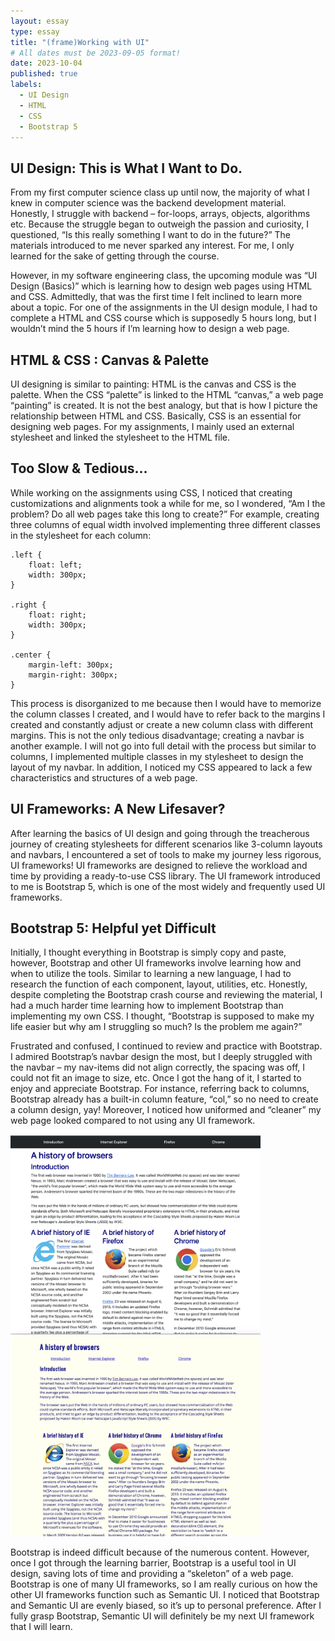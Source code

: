 ```yaml
---
layout: essay
type: essay
title: "(frame)Working with UI"
# All dates must be 2023-09-05 format!
date: 2023-10-04
published: true
labels:
  - UI Design
  - HTML
  - CSS
  - Bootstrap 5	
---
```


## UI Design: This is What I Want to Do. 

From my first computer science class up until now, the majority of what I knew in computer science was the backend development material. Honestly, I struggle with backend – for-loops, arrays, objects, algorithms etc. Because the struggle began to outweigh the passion and curiosity, I questioned, “Is this really something I want to do in the future?” The materials introduced to me never sparked any interest. For me, I only learned for the sake of getting through the course.

However, in my software engineering class, the upcoming module was “UI Design (Basics)” which is learning how to design web pages using HTML and CSS. Admittedly, that was the first time I felt inclined to learn more about a topic. For one of the assignments in the UI design module, I had to complete a HTML and CSS course which is supposedly 5 hours long, but I wouldn’t mind the 5 hours if I’m learning how to design a web page. 

## HTML & CSS : Canvas & Palette

UI designing is similar to painting: HTML is the canvas and CSS is the palette. When the CSS “palette” is linked to the HTML “canvas,” a web page “painting” is created. It is not the best analogy, but that is how I picture the relationship between HTML and CSS. Basically, CSS is an essential for designing web pages. For my assignments, I mainly used an external stylesheet and linked the stylesheet to the HTML file. 

## Too Slow & Tedious...

While working on the assignments using CSS, I noticed that creating customizations and alignments took a while for me, so I wondered, “Am I the problem? Do all web pages take this long to create?” For example, creating three columns of equal width involved implementing three different classes in the stylesheet for each column:

```
.left {
	float: left;
	width: 300px;
}

.right {
	float: right;
	width: 300px;
}

.center {
	margin-left: 300px;
	margin-right: 300px;
}
```
This process is disorganized to me because then I would have to memorize the column classes I created, and I would have to refer back to the margins I created and constantly adjust or create a new column class with different margins. This is not the only tedious disadvantage; creating a navbar is another example. I will not go into full detail with the process but similar to columns, I implemented multiple classes in my stylesheet to design the layout of my navbar. In addition, I noticed my CSS appeared to lack a few characteristics and structures of a web page. 

## UI Frameworks: A New Lifesaver?

After learning the basics of UI design and going through the treacherous journey of creating stylesheets for different scenarios like 3-column layouts and navbars, I encountered a set of tools to make my journey less rigorous, UI frameworks! UI frameworks are designed to relieve the workload and time by providing a ready-to-use CSS library. The UI framework introduced to me is Bootstrap 5, which is one of the most widely and frequently used UI frameworks. 

## Bootstrap 5: Helpful yet Difficult

Initially, I thought everything in Bootstrap is simply copy and paste, however, Bootstrap and other UI frameworks involve learning how and when to utilize the tools. Similar to learning a new language, I had to research the function of each component, layout, utilities, etc. Honestly, despite completing the Bootstrap crash course and reviewing the material, I had a much harder time learning how to implement Bootstrap than implementing my own CSS. I thought, “Bootstrap is supposed to make my life easier but why am I struggling so much? Is the problem me again?”

Frustrated and confused, I continued to review and practice with Bootstrap. I admired Bootstrap’s navbar design the most, but I deeply struggled with the navbar – my nav-items did not align correctly, the spacing was off, I could not fit an image to size, etc. Once I got the hang of it, I started to enjoy and appreciate Bootstrap. For instance, referring back to columns, Bootstrap already has a built-in column feature, “col,” so no need to create a column design, yay! Moreover, I noticed how uniformed and “cleaner” my web page looked compared to not using any UI framework.

<div class="text-center">
<img width="400px" class="rounded pe-4" src="../img/bootstrapbrowserhist.png">
<img width="400px" class="rounded pe-4" src="../img/cssbrowserhist.png">
</div>

Bootstrap is indeed difficult because of the numerous content. However, once I got through the learning barrier, Bootstrap is a useful tool in UI design, saving lots of time and providing a “skeleton” of a web page. Bootstrap is one of many UI frameworks, so I am really curious on how the other UI frameworks function such as Semantic UI. I noticed that Bootstrap and Semantic UI are evenly biased, so it’s up to personal preference. After I fully grasp Bootstrap, Semantic UI will definitely be my next UI framework that I will learn. 